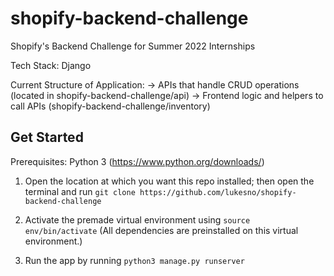 # shopify-backend-challenge
Shopify's Backend Challenge for Summer 2022 Internships

Tech Stack:
Django

Current Structure of Application:
-> APIs that handle CRUD operations (located in shopify-backend-challenge/api)
-> Frontend logic and helpers to call APIs (shopify-backend-challenge/inventory)


## Get Started

Prerequisites:
Python 3 (https://www.python.org/downloads/)

1. Open the location at which you want this repo installed; then open the terminal and run `git clone https://github.com/lukesno/shopify-backend-challenge`

2. Activate the premade virtual environment using `source env/bin/activate` (All dependencies are preinstalled on this virtual environment.)

3. Run the app by running `python3 manage.py runserver`
